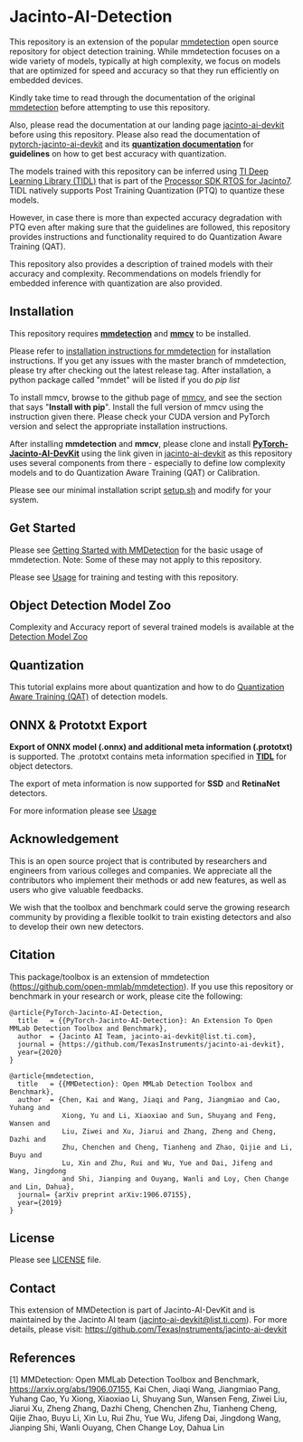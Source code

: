 # Jacinto-AI-Detection

This repository is an extension of the popular [mmdetection](https://github.com/open-mmlab/mmdetection) open source repository for object detection training. While mmdetection focuses on a wide variety of models, typically at high complexity, we focus on models that are optimized for speed and accuracy so that they run efficiently on embedded devices. 

Kindly take time to read through the documentation of the original [mmdetection](https://github.com/open-mmlab/mmdetection) before attempting to use this repository.

Also, please read the documentation at our landing page [jacinto-ai-devkit](https://github.com/TexasInstruments/jacinto-ai-devkit) before using this repository. Please also read the documentation of [pytorch-jacinto-ai-devkit](https://git.ti.com/cgit/jacinto-ai/pytorch-jacinto-ai-devkit/about) and its **[quantization documentation](https://git.ti.com/cgit/jacinto-ai/pytorch-jacinto-ai-devkit/about/docs/Quantization.md)** for **guidelines** on how to get best accuracy with quantization. 

The models trained with this repository can be inferred using [TI Deep Learning Library (TIDL)](https://software-dl.ti.com/jacinto7/esd/processor-sdk-rtos-jacinto7/latest/exports/docs/psdk_rtos_auto/docs/user_guide/sdk_components.html#ti-deep-learning-library-tidl) that is part of the [Processor SDK RTOS for Jacinto7](https://software-dl.ti.com/jacinto7/esd/processor-sdk-rtos-jacinto7/latest/exports/docs/psdk_rtos_auto/docs/user_guide/index.html). TIDL natively supports Post Training Quantization (PTQ) to quantize these models. 

However, in case there is more than expected accuracy degradation with PTQ even after making sure that the guidelines are followed, this repository provides instructions and functionality required to do Quantization Aware Training (QAT).

This repository also provides a description of trained models with their accuracy and complexity. Recommendations on models friendly for embedded inference with quantization are also provided.

## Installation

This repository requires [**mmdetection**](https://github.com/open-mmlab/mmdetection) and [**mmcv**](https://github.com/open-mmlab/mmcv) to be installed. 

Please refer to [installation instructions for mmdetection](https://github.com/open-mmlab/mmdetection/blob/master/docs/install.md) for installation instructions. If you get any issues with the master branch of mmdetection, please try after checking out the latest release tag. After installation, a python package called "mmdet" will be listed if you do *pip list*

To install mmcv, browse to the github page of [mmcv](https://github.com/open-mmlab/mmcv), and see the section that says "**Install with pip**". Install the full version of mmcv using the instruction given there. Please check your CUDA version and PyTorch version and select the appropriate installation instructions.

After installing **mmdetection** and **mmcv**, please clone and install [**PyTorch-Jacinto-AI-DevKit**](https://git.ti.com/cgit/jacinto-ai/pytorch-jacinto-ai-devkit/about/) using the link given in [jacinto-ai-devkit](https://github.com/TexasInstruments/jacinto-ai-devkit) as this repository uses several components from there - especially to define low complexity models and to do Quantization Aware Training (QAT) or Calibration.

Please see our minimal installation script [setup.sh](./setup.sh) and modify for your system.

## Get Started

Please see [Getting Started with MMDetection](https://github.com/open-mmlab/mmdetection/blob/master/docs/getting_started.md) for the basic usage of mmdetection. Note: Some of these may not apply to this repository.

Please see [Usage](./docs/det_usage.md) for training and testing with this repository.


## Object Detection Model Zoo

Complexity and Accuracy report of several trained models is available at the [Detection Model Zoo](./docs/det_modelzoo.md) 


## Quantization

This tutorial explains more about quantization and how to do [Quantization Aware Training (QAT)](./docs/det_quantization.md) of detection models.


## ONNX & Prototxt Export
**Export of ONNX model (.onnx) and additional meta information (.prototxt)** is supported. The .prototxt contains meta information specified in **[TIDL](https://software-dl.ti.com/jacinto7/esd/processor-sdk-rtos-jacinto7/latest/exports/docs/psdk_rtos_auto/docs/user_guide/sdk_components.html#ti-deep-learning-library-tidl)** for object detectors. 

The export of meta information is now supported for **SSD** and **RetinaNet** detectors.

For more information please see [Usage](./docs/det_usage.md)


## Acknowledgement

This is an open source project that is contributed by researchers and engineers from various colleges and companies. We appreciate all the contributors who implement their methods or add new features, as well as users who give valuable feedbacks.

We wish that the toolbox and benchmark could serve the growing research community by providing a flexible toolkit to train existing detectors and also to develop their own new detectors.


## Citation

This package/toolbox is an extension of mmdetection (https://github.com/open-mmlab/mmdetection). If you use this repository or benchmark in your research or work, please cite the following:

```
@article{PyTorch-Jacinto-AI-Detection,
  title   = {{PyTorch-Jacinto-AI-Detection}: An Extension To Open MMLab Detection Toolbox and Benchmark},
  author  = {Jacinto AI Team, jacinto-ai-devkit@list.ti.com},
  journal = {https://github.com/TexasInstruments/jacinto-ai-devkit},
  year={2020}
}
```
```
@article{mmdetection,
  title   = {{MMDetection}: Open MMLab Detection Toolbox and Benchmark},
  author  = {Chen, Kai and Wang, Jiaqi and Pang, Jiangmiao and Cao, Yuhang and
             Xiong, Yu and Li, Xiaoxiao and Sun, Shuyang and Feng, Wansen and
             Liu, Ziwei and Xu, Jiarui and Zhang, Zheng and Cheng, Dazhi and
             Zhu, Chenchen and Cheng, Tianheng and Zhao, Qijie and Li, Buyu and
             Lu, Xin and Zhu, Rui and Wu, Yue and Dai, Jifeng and Wang, Jingdong
             and Shi, Jianping and Ouyang, Wanli and Loy, Chen Change and Lin, Dahua},
  journal= {arXiv preprint arXiv:1906.07155},
  year={2019}
}
```


## License

Please see [LICENSE](./LICENSE) file.


## Contact
This extension of MMDetection is part of Jacinto-AI-DevKit and is maintained by the Jacinto AI team (jacinto-ai-devkit@list.ti.com). For more details, please visit: https://github.com/TexasInstruments/jacinto-ai-devkit


## References
[1] MMDetection: Open MMLab Detection Toolbox and Benchmark, https://arxiv.org/abs/1906.07155, Kai Chen, Jiaqi Wang, Jiangmiao Pang, Yuhang Cao, Yu Xiong, Xiaoxiao Li, Shuyang Sun, Wansen Feng, Ziwei Liu, Jiarui Xu, Zheng Zhang, Dazhi Cheng, Chenchen Zhu, Tianheng Cheng, Qijie Zhao, Buyu Li, Xin Lu, Rui Zhu, Yue Wu, Jifeng Dai, Jingdong Wang, Jianping Shi, Wanli Ouyang, Chen Change Loy, Dahua Lin